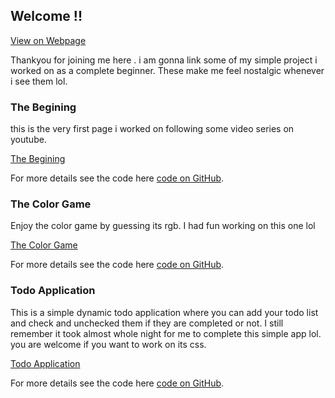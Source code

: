 ## Welcome !!

[View on Webpage](https://muneeer.github.io/Some-Public-Projects/)

Thankyou for joining me here . i am gonna link some of my simple project i worked on as a complete beginner. These make me feel nostalgic whenever i see them lol.

### The Begining

this is the very first page i worked on following some video series on youtube.

[The Begining](https://muneeer.github.io/thebegining/)

For more details see the code here [code on GitHub](https://github.com/Muneeer/thebegining).

### The Color Game

Enjoy the color game by guessing its rgb. I had fun working on this one lol

[The Color Game](https://muneeer.github.io/TheColorMasters/)

For more details see the code here [code on GitHub](https://github.com/Muneeer/TheColorMasters).

### Todo Application

This is a simple dynamic todo application where you can add your todo list and check and unchecked them if they are completed or not. I still remember it took almost whole night for me to complete this simple app lol.
you are welcome if you want to work on its css.


[Todo Application](https://muneeer.github.io/Simple-TODO-App/)

For more details see the code here [code on GitHub](https://github.com/Muneeer/Simple-TODO-App).
